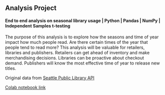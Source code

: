 ## Analysis Project
#### End to end analysis on seasonal library usage | Python | Pandas | NumPy | Independent Samples t-testing

The purpose of this analysis is to explore how the seasons and time of year impact how much people read. Are there certain times of the year that people tend to read more? This analysis will be valuable for retailers, libraries and publishers. Retailers can get ahead of inventory and make merchandising decisions. Libraries can be proactive about checkout demand. Publishers will know the most effective time of year to release new titles.

Original data from [Seattle Public Library API](https://data.seattle.gov/Community/Checkouts-by-Title/tmmm-ytt6)


[Colab notebook link](https://colab.research.google.com/drive/1sVHUFEHd5LxlVxD1xaU4JQDyLjRHA5or)
